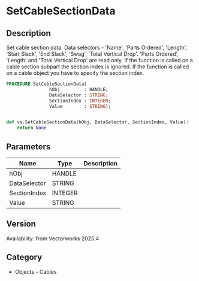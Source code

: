 # SetCableSectionData

## Description
Set cable section data. Data selectors - 'Name', 'Parts Ordered', 'Length', 'Start Slack', 'End Slack', 'Swag', 'Total Vertical Drop'. 'Parts Ordered', 'Length' and 'Total Vertical Drop' are read only. If the function is called on a cable section subpart the section index is ignored. If the function is called on a cable object you have to specify the section index.

```pascal
PROCEDURE SetCableSectionData(
				hObj         : HANDLE;
				DataSelector : STRING;
				SectionIndex : INTEGER;
				Value        : STRING);
```

```python

def vs.SetCableSectionData(hObj, DataSelector, SectionIndex, Value):
    return None
```

## Parameters
|Name|Type|Description|
|---|---|---|
|hObj|HANDLE||
|DataSelector|STRING||
|SectionIndex|INTEGER||
|Value|STRING||

## Version
Availability: from Vectorworks 2025.4
## Category
* Objects - Cables

